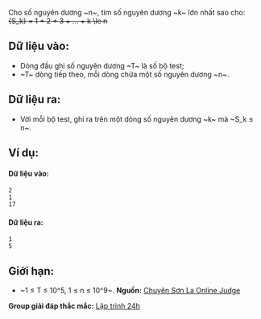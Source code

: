 Cho số nguyên dương ~n~, tìm số nguyên dương ~k~ lớn nhất sao cho:
~~{S_k} = 1 + 2 + 3 + ... + k \le n~~

## Dữ liệu vào:
- Dòng đầu ghi số nguyên dương ~T~ là số bộ test;
- ~T~ dòng tiếp theo, mỗi dòng chứa một số nguyên dương ~n~.

## Dữ liệu ra:
- Với mỗi bộ test, ghi ra trên một dòng số nguyên dương ~k~ mà ~S_k ≤ n~.

## Ví dụ:
#### Dữ liệu vào:
```
2
1
17
```

#### Dữ liệu ra:
```
1
5
```

## Giới hạn:
- ~1 ≤ T ≤ 10^5, 1 ≤ n ≤ 10^9~.
**Nguồn:** [Chuyên Sơn La Online Judge](http://csloj.ddns.net/)

**Group giải đáp thắc mắc:** [Lập trình 24h](https://www.facebook.com/groups/1386904321519984)